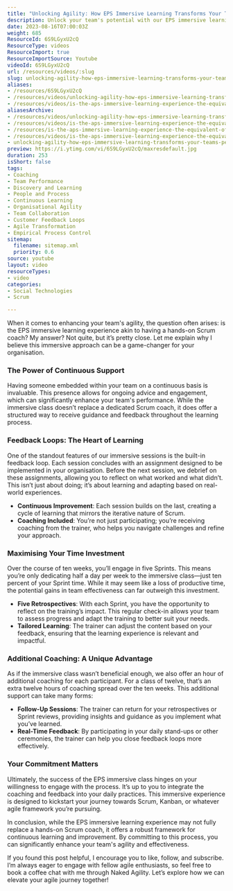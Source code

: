 ```yaml
---
title: "Unlocking Agility: How EPS Immersive Learning Transforms Your Team's Performance"
description: Unlock your team's potential with our EPS immersive learning experience! Discover how structured feedback and coaching can enhance agility and effectiveness.
date: 2023-08-16T07:00:03Z
weight: 685
ResourceId: 6S9LGyxU2cQ
ResourceType: videos
ResourceImport: true
ResourceImportSource: Youtube
videoId: 6S9LGyxU2cQ
url: /resources/videos/:slug
slug: unlocking-agility-how-eps-immersive-learning-transforms-your-teams-performance
aliases:
- /resources/6S9LGyxU2cQ
- /resources/videos/unlocking-agility-how-eps-immersive-learning-transforms-your-teams-performance
- /resources/videos/is-the-aps-immersive-learning-experience-the-equivalent-of-having-a-hands-on-scrum-coach
aliasesArchive:
- /resources/videos/unlocking-agility-how-eps-immersive-learning-transforms-your-teams-performance
- /resources/videos/is-the-aps-immersive-learning-experience-the-equivalent-of-having-a-hands-on-scrum-coach-
- /resources/is-the-aps-immersive-learning-experience-the-equivalent-of-having-a-hands-on-scrum-coach-
- /resources/videos/is-the-aps-immersive-learning-experience-the-equivalent-of-having-a-hands-on-scrum-coach
- unlocking-agility-how-eps-immersive-learning-transforms-your-teams-performance
preview: https://i.ytimg.com/vi/6S9LGyxU2cQ/maxresdefault.jpg
duration: 253
isShort: false
tags:
- Coaching
- Team Performance
- Discovery and Learning
- People and Process
- Continuous Learning
- Organisational Agility
- Team Collaboration
- Customer Feedback Loops
- Agile Transformation
- Empirical Process Control
sitemap:
  filename: sitemap.xml
  priority: 0.6
source: youtube
layout: video
resourceTypes:
- video
categories:
- Social Technologies
- Scrum

---
```

When it comes to enhancing your team's agility, the question often arises: is the EPS immersive learning experience akin to having a hands-on Scrum coach? My answer? Not quite, but it’s pretty close. Let me explain why I believe this immersive approach can be a game-changer for your organisation.

### The Power of Continuous Support

Having someone embedded within your team on a continuous basis is invaluable. This presence allows for ongoing advice and engagement, which can significantly enhance your team's performance. While the immersive class doesn’t replace a dedicated Scrum coach, it does offer a structured way to receive guidance and feedback throughout the learning process.

### Feedback Loops: The Heart of Learning

One of the standout features of our immersive sessions is the built-in feedback loop. Each session concludes with an assignment designed to be implemented in your organisation. Before the next session, we debrief on these assignments, allowing you to reflect on what worked and what didn’t. This isn’t just about doing; it’s about learning and adapting based on real-world experiences.

- **Continuous Improvement**: Each session builds on the last, creating a cycle of learning that mirrors the iterative nature of Scrum.
- **Coaching Included**: You’re not just participating; you’re receiving coaching from the trainer, who helps you navigate challenges and refine your approach.

### Maximising Your Time Investment

Over the course of ten weeks, you’ll engage in five Sprints. This means you’re only dedicating half a day per week to the immersive class—just ten percent of your Sprint time. While it may seem like a loss of productive time, the potential gains in team effectiveness can far outweigh this investment.

- **Five Retrospectives**: With each Sprint, you have the opportunity to reflect on the training’s impact. This regular check-in allows your team to assess progress and adapt the training to better suit your needs.
- **Tailored Learning**: The trainer can adjust the content based on your feedback, ensuring that the learning experience is relevant and impactful.

### Additional Coaching: A Unique Advantage

As if the immersive class wasn’t beneficial enough, we also offer an hour of additional coaching for each participant. For a class of twelve, that’s an extra twelve hours of coaching spread over the ten weeks. This additional support can take many forms:

- **Follow-Up Sessions**: The trainer can return for your retrospectives or Sprint reviews, providing insights and guidance as you implement what you’ve learned.
- **Real-Time Feedback**: By participating in your daily stand-ups or other ceremonies, the trainer can help you close feedback loops more effectively.

### Your Commitment Matters

Ultimately, the success of the EPS immersive class hinges on your willingness to engage with the process. It’s up to you to integrate the coaching and feedback into your daily practices. This immersive experience is designed to kickstart your journey towards Scrum, Kanban, or whatever agile framework you’re pursuing.

In conclusion, while the EPS immersive learning experience may not fully replace a hands-on Scrum coach, it offers a robust framework for continuous learning and improvement. By committing to this process, you can significantly enhance your team's agility and effectiveness.

If you found this post helpful, I encourage you to like, follow, and subscribe. I’m always eager to engage with fellow agile enthusiasts, so feel free to book a coffee chat with me through Naked Agility. Let’s explore how we can elevate your agile journey together!
